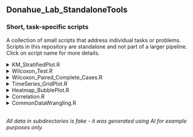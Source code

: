 ## Donahue_Lab_StandaloneTools
### Short, task-specific scripts  

A collection of small scripts that address individual tasks or problems. Scripts in this repository are standalone and not part of a larger pipeline. Click on script name for more details.
<br>
<details>
<summary> KM_StratifiedPlot.R </summary>
<br>

**Description:** Generates Kaplan-Meier survival curves for a list of features stratified by a chosen percentile cutoff (e.g. Median, upper 25th, etc.). Useful for survival analysis comparing these two user-defined groups.  
  
**The output .csv:**
| feature | p value | cutoff |
|-----:|-----:|-----:|

**Visualization:** Kaplan-Meier plot

<br>
<br>
</details>


<details>
<summary> Wilcoxon_Test.R </summary>
<br>
  
**Description:** Paired Wilcoxon Test (or unpaired) for multiple features between two groups. Useful for identifying significantly different distributions.

**The output .csv:**
| feature | p value | median1 | median2 |
|-----:|-----:|-----:|-----:|

**Visualization:** Box plot with p-values

<br>
<br>
</details>


<details>
<summary> Wilcoxon_Paired_Complete_Cases.R </summary>
<br>
  
**Description:** Performs a paired Wilcoxon signed-rank test after removing any incomplete pairs (if either value in a pair is NA, the entire pair is excluded)

**The output .csv:**
| p value | feature | groups | sample size | median1 | median2 |
|-----:|-----:|-----:|-----:|-----:|-----:|

<br>
<br>
</details>






<details>
<summary> TimeSeries_GridPlot.R </summary>
<br>
  
**Description:** Creates a 2x2 grid with group-based coloring and optional axis breaks. Useful for visualizing trends across treatment groups.

**Visualization:** Line graph (2x2 grid layout)
<br>
<br>
</details>




<details>
<summary> Heatmap_BubblePlot.R </summary>
<br>
  
**Description:** Generates heatmaps and bubble plots. Useful for exploring up/down regulation of pathways or other high-dimensional data.

**Visualizations:** Heatmap and bubble plots
<br>
<br>
</details>




<details>
<summary> Correlation.R </summary>
<br>
  
**Description:** Performs Spearman correlation between all variables in a feature list. *Coming soon*

**The output .csv:**
| feature | Spearman R | p value | 
|-----:|-----:|-----:|

**Visualization:** Scatter Plots of X vs. Y with R and p value annotated. *Coming soon*

<br>
<br>
</details>




<details>
<summary> CommonDataWrangling.R </summary>
<br>
  
**Description:** Summary of common data wrangling solutions: cleaning, preprocessing, shaping, formatting, etc. Tidyverse and base R solutions.
<br>
<br>
</details>
<br>




*All data in subdirectories is fake - it was generated using AI for example purposes only.*
